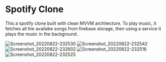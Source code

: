 # Spotify Clone

This a spotify clone built with clean MVVM architecture. To play music, it fetches all the availabe songs from firebase storage, then using a service it plays the 
music in the background.


![Screenshot_20220822-232530](https://user-images.githubusercontent.com/83819683/185987897-9d01d0f8-69fe-4d52-92b3-b234d3d5894a.jpg)
![Screenshot_20220822-232542](https://user-images.githubusercontent.com/83819683/185987904-9d6e68c8-5f5f-4e67-aec0-0fd0e7902a4d.jpg)
![Screenshot_20220822-232602](https://user-images.githubusercontent.com/83819683/185987908-27d3163a-7c3f-48ad-b196-9b468de4ead8.jpg)
![Screenshot_20220822-232516](https://user-images.githubusercontent.com/83819683/185987909-3c7429ba-824a-4457-9bab-763b23bf166d.jpg)
![Screenshot_20220822-232525](https://user-images.githubusercontent.com/83819683/185987912-0c8c950f-271f-43e7-a771-a935b1b3b9c0.jpg)
